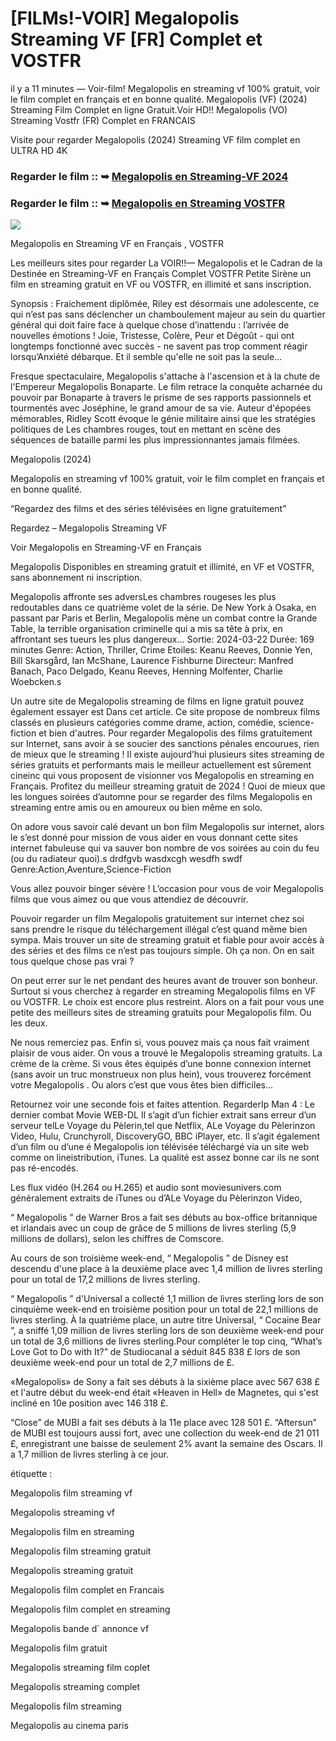 # [FILMs!-VOIR] Megalopolis Streaming VF [FR] Complet et VOSTFR

il y a 11 minutes — Voir-film! Megalopolis en streaming vf 100% gratuit, voir le film complet en français et en bonne qualité. Megalopolis (VF) (2024) Streaming Film Complet en ligne Gratuit.Voir HD!! Megalopolis (VO) Streaming Vostfr (FR) Complet en FRANCAIS

Visite pour regarder Megalopolis (2024) Streaming VF film complet en ULTRA HD 4K

### Regarder le film :: ➥ [Megalopolis en Streaming-VF 2024](https://t.co/GUz3Ufzawt)

### Regarder le film :: ➥ [Megalopolis en Streaming VOSTFR](https://t.co/GUz3Ufzawt)

<p dir="auto"><a href="https://t.co/GUz3Ufzawt" title="PLAYNOW" rel="nofollow"><img src="https://i.imgur.com/jhNGoEt.gif" style="max-width: 100%;"></a></p>

Megalopolis en Streaming VF en Français , VOSTFR

Les meilleurs sites pour regarder La VOIR!!— Megalopolis et le Cadran de la Destinée en Streaming-VF en Français Complet VOSTFR Petite Sirène un film en streaming gratuit en VF ou VOSTFR, en illimité et sans inscription.

Synopsis : Fraichement diplômée, Riley est désormais une adolescente, ce qui n’est pas sans déclencher un chamboulement majeur au sein du quartier général qui doit faire face à quelque chose d’inattendu : l’arrivée de nouvelles émotions ! Joie, Tristesse, Colère, Peur et Dégoût - qui ont longtemps fonctionné avec succès - ne savent pas trop comment réagir lorsqu’Anxiété débarque. Et il semble qu'elle ne soit pas la seule...

Fresque spectaculaire, Megalopolis s'attache à l'ascension et à la chute de l'Empereur Megalopolis Bonaparte. Le film retrace la conquête acharnée du pouvoir par Bonaparte à travers le prisme de ses rapports passionnels et tourmentés avec Joséphine, le grand amour de sa vie. Auteur d'épopées mémorables, Ridley Scott évoque le génie militaire ainsi que les stratégies politiques de Les chambres rouges, tout en mettant en scène des séquences de bataille parmi les plus impressionnantes jamais filmées.

Megalopolis (2024)

Megalopolis en streaming vf 100% gratuit, voir le film complet en français et en bonne qualité.

“Regardez des films et des séries télévisées en ligne gratuitement”

Regardez – Megalopolis Streaming VF

Voir Megalopolis en Streaming-VF en Français

Megalopolis Disponibles en streaming gratuit et illimité, en VF et VOSTFR, sans abonnement ni inscription.

Megalopolis affronte ses adversLes chambres rougeses les plus redoutables dans ce quatrième volet de la série. De New York à Osaka, en passant par Paris et Berlin, Megalopolis mène un combat contre la Grande Table, la terrible organisation criminelle qui a mis sa tête à prix, en affrontant ses tueurs les plus dangereux... Sortie: 2024-03-22 Durée: 169 minutes Genre: Action, Thriller, Crime Etoiles: Keanu Reeves, Donnie Yen, Bill Skarsgård, Ian McShane, Laurence Fishburne Directeur: Manfred Banach, Paco Delgado, Keanu Reeves, Henning Molfenter, Charlie Woebcken.s

Un autre site de Megalopolis streaming de films en ligne gratuit pouvez également essayer est Dans cet article. Ce site propose de nombreux films classés en plusieurs catégories comme drame, action, comédie, science-fiction et bien d'autres. Pour regarder Megalopolis des films gratuitement sur Internet, sans avoir à se soucier des sanctions pénales encourues, rien de mieux que le streaming ! Il existe aujourd’hui plusieurs sites streaming de séries gratuits et performants mais le meilleur actuellement est sûrement cineinc qui vous proposent de visionner vos Megalopolis en streaming en Français. Profitez du meilleur streaming gratuit de 2024 ! Quoi de mieux que les longues soirées d’automne pour se regarder des films Megalopolis en streaming entre amis ou en amoureux ou bien même en solo.

On adore vous savoir calé devant un bon film Megalopolis sur internet, alors le s’est donné pour mission de vous aider en vous donnant cette sites internet fabuleuse qui va sauver bon nombre de vos soirées au coin du feu (ou du radiateur quoi).s drdfgvb wasdxcgh wesdfh swdf Genre:Action,Aventure,Science-Fiction

Vous allez pouvoir binger sévère ! L’occasion pour vous de voir Megalopolis films que vous aimez ou que vous attendiez de découvrir.

Pouvoir regarder un film Megalopolis gratuitement sur internet chez soi sans prendre le risque du téléchargement illégal c’est quand même bien sympa. Mais trouver un site de streaming gratuit et fiable pour avoir accès à des séries et des films ce n’est pas toujours simple. Oh ça non. On en sait tous quelque chose pas vrai ?

On peut errer sur le net pendant des heures avant de trouver son bonheur. Surtout si vous cherchez à regarder en streaming Megalopolis films en VF ou VOSTFR. Le choix est encore plus restreint. Alors on a fait pour vous une petite des meilleurs sites de streaming gratuits pour Megalopolis film. Ou les deux.

Ne nous remerciez pas. Enfin si, vous pouvez mais ça nous fait vraiment plaisir de vous aider. On vous a trouvé le Megalopolis streaming gratuits. La crème de la crème. Si vous êtes équipés d’une bonne connexion internet (sans avoir un truc monstrueux non plus hein), vous trouverez forcément votre Megalopolis . Ou alors c’est que vous êtes bien difficiles…

Retournez voir une seconde fois et faites attention. RegarderIp Man 4 : Le dernier combat Movie WEB-DL Il s’agit d’un fichier extrait sans erreur d’un serveur telLe Voyage du Pèlerin,tel que Netflix, ALe Voyage du Pèlerinzon Video, Hulu, Crunchyroll, DiscoveryGO, BBC iPlayer, etc. Il s’agit également d’un film ou d’une é Megalopolis ion télévisée téléchargé via un site web comme on lineistribution, iTunes. La qualité est assez bonne car ils ne sont pas ré-encodés.

Les flux vidéo (H.264 ou H.265) et audio sont moviesunivers.com généralement extraits de iTunes ou d’ALe Voyage du Pèlerinzon Video,

“ Megalopolis ” de Warner Bros a fait ses débuts au box-office britannique et irlandais avec un coup de grâce de 5 millions de livres sterling (5,9 millions de dollars), selon les chiffres de Comscore.

Au cours de son troisième week-end, “ Megalopolis ” de Disney est descendu d'une place à la deuxième place avec 1,4 million de livres sterling pour un total de 17,2 millions de livres sterling.

“ Megalopolis ” d'Universal a collecté 1,1 million de livres sterling lors de son cinquième week-end en troisième position pour un total de 22,1 millions de livres sterling. À la quatrième place, un autre titre Universal, “ Cocaine Bear ”, a sniffé 1,09 million de livres sterling lors de son deuxième week-end pour un total de 3,6 millions de livres sterling.Pour compléter le top cinq, “What’s Love Got to Do with It?” de Studiocanal a séduit 845 838 £ lors de son deuxième week-end pour un total de 2,7 millions de £.

«Megalopolis» de Sony a fait ses débuts à la sixième place avec 567 638 £ et l'autre début du week-end était «Heaven in Hell» de Magnetes, qui s'est incliné en 10e position avec 146 318 £.

“Close” de MUBI a fait ses débuts à la 11e place avec 128 501 £. “Aftersun” de MUBI est toujours aussi fort, avec une collection du week-end de 21 011 £, enregistrant une baisse de seulement 2% avant la semaine des Oscars. Il a 1,7 million de livres sterling à ce jour.

étiquette :

Megalopolis film streaming vf

Megalopolis streaming vf

Megalopolis film en streaming

Megalopolis film streaming gratuit

Megalopolis streaming gratuit

Megalopolis film complet en Francais

Megalopolis film complet en streaming

Megalopolis bande d` annonce vf

Megalopolis film gratuit

Megalopolis streaming film coplet

Megalopolis streaming complet

Megalopolis film streaming

Megalopolis au cinema paris
